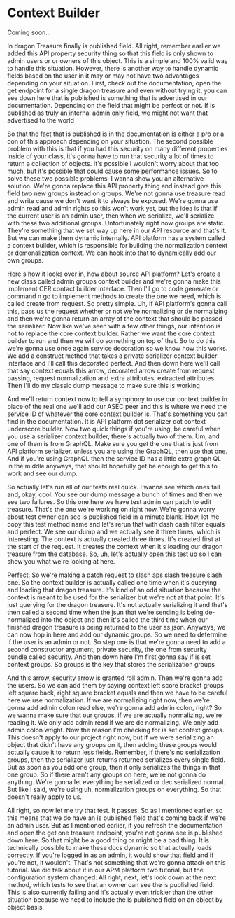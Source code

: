 # Context Builder

Coming soon...

In dragon Treasure finally is published field. All right, remember earlier we added
this API property security thing so that this field is only shown to admin users or
or owners of this object. This is a simple and 100% valid way to handle this
situation. However, there is another way to handle dynamic fields based on the user
in it may or may not have two advantages depending on your situation. First, check
out the documentation, open the get endpoint for a single dragon treasure and even
without trying it, you can see down here that is published is something that is
advertised in our documentation. Depending on the field that might be perfect or not.
If is published as truly an internal admin only field, we might not want that
advertised to the world

So that the fact that is published is in the documentation is either a pro or a con
of this approach depending on your situation. The second possible problem with this
is that if you had this security on many different properties inside of your class,
it's gonna have to run that security a lot of times to return a collection of
objects. It's possible I wouldn't worry about that too much, but it's possible that
could cause some performance issues. So to solve these two possible problems, I wanna
show you an alternative solution. We're gonna replace this API property thing and
instead give this field two new groups instead on groups. We're not gonna use
treasure read and write cause we don't want it to always be exposed. We're gonna use
admin read and admin rights so this won't work yet, but the idea is that if the
current user is an admin user, then when we serialize, we'll serialize with these two
additional groups. Unfortunately right now groups are static. They're something that
we set way up here in our API resource and that's it. But we can make them dynamic
internally. API platform has a system called a context builder, which is responsible
for building the normalization context or demonalization context. We can hook into
that to dynamically add our own groups.

Here's how it looks over in, how about source API platform? Let's create a new class
called admin groups context builder and we're gonna make this implement CER contact
builder interface. Then I'll go to code generate or command n go to implement methods
to create the one we need, which is called create from request. So pretty simple. Uh,
if API platform's gonna call this, pass us the request whether or not we're
normalizing or de normalizing and then we're gonna return an array of the context
that should be passed the serializer. Now like we've seen with a few other things,
our intention is not to replace the core context builder. Rather we want the core
context builder to run and then we will do something on top of that. So to do this
we're gonna use once again service decoration so we know how this works. We add a
construct method that takes a private serializer context builder interface and I'll
call this decorated perfect. And then down here we'll call that say context equals
this arrow, decorated arrow create from request passing, request normalization and
extra attributes, extracted attributes. Then I'll do my classic dump message to make
sure this is working

And we'll return context now to tell a symphony to use our context builder in place
of the real one we'll add our ASEC peer and this is where we need the service ID of
whatever the core context builder is. That's something you can find in the
documentation. It is API platform dot serializer dot context underscore builder. Now
two quick things if you're using, be careful when you use a serializer context
builder, there's actually two of them. Um, and one of them is from GraphQL. Make sure
you get the one that is just from API platform serializer, unless you are using the
GraphQL, then use that one. And if you're using GraphQL then the service ID has a
little extra graph QL in the middle anyways, that should hopefully get be enough to
get this to work and see our dump.

So actually let's run all of our tests real quick. I wanna see which ones fail and,
okay, cool. You see our dump message a bunch of times and then we see two failures.
So this one here we have test admin can patch to edit treasure. That's the one we're
working on right now. We're gonna worry about test owner can see is published field
in a minute blank. How, let me copy this test method name and let's rerun that with
dash dash filter equals and perfect. We see our dump and we actually see it three
times, which is interesting. The context is actually created three times. It's
created first at the start of the request. It creates the context when it's loading
our dragon treasure from the database. So, uh, let's actually open this test up so I
can show you what we're looking at here.

Perfect. So we're making a patch request to slash aps slash treasure slash one. So
the context builder is actually called one time when it's querying and loading that
dragon treasure. It's kind of an odd situation because the context is meant to be
used for the serializer but we're not at that point. It's just querying for the
dragon treasure. It's not actually serializing it and that's then called a second
time when the jsun that we're sending is being de-normalized into the object and then
it's called the third time when our finished dragon treasure is being returned to the
user as json. Anyways, we can now hop in here and add our dynamic groups. So we need
to determine if the user is an admin or not. So step one is that we're gonna need to
add a second constructor argument, private security, the one from security bundle
called security. And then down here I'm first gonna say if is set context groups. So
groups is the key that stores the serialization groups

And this arrow, security arrow is granted roll admin. Then we're gonna add the users.
So we can add them by saying context left score bracket groups left square back,
right square bracket equals and then we have to be careful here we use normalization.
If we are normalizing right now, then we're gonna add admin colon read else, we're
gonna add admin colon, right? So we wanna make sure that our groups, if we are
actually normalizing, we're reading it. We only add admin read if we are de
normalizing. We only add admin colon wright. Now the reason I'm checking for is set
context groups. This doesn't apply to our project right now, but if we were
serializing an object that didn't have any groups on it, then adding these groups
would actually cause it to return less fields. Remember, if there's no serialization
groups, then the serializer just returns returned serializes every single field. But
as soon as you add one group, then it only serializes the things in that one group.
So if there aren't any groups on here, we're not gonna do anything. We're gonna let
everything be serialized or dec serialized normal. But like I said, we're using uh,
normalization groups on everything. So that doesn't really apply to us.

All right, so now let me try that test. It passes. So as I mentioned earlier, so this
means that we do have an is published field that's coming back if we're an admin
user. But as I mentioned earlier, if you refresh the documentation and open the get
one treasure endpoint, you're not gonna see is published down here. So that might be
a good thing or might be a bad thing. It is technically possible to make these docs
dynamic so that actually loads correctly. If you're logged in as an admin, it would
show that field and if you're not, it wouldn't. That's not something that we're gonna
attack on this tutorial. We did talk about it in our APM platform two tutorial, but
the configuration system changed. All right, next, let's look down at the next
method, which tests to see that an owner can see the is published field. This is also
currently failing and it's actually even trickier than the other situation because we
need to include the is published field on an object by object basis.

